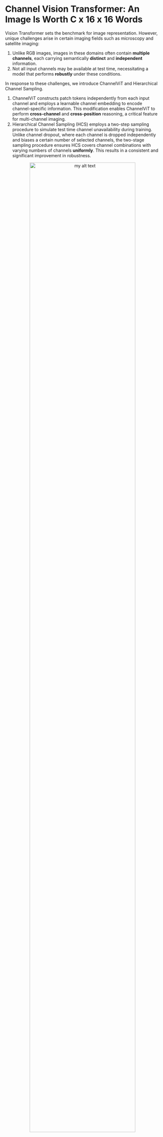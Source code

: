 # Channel Vision Transformer: An Image Is Worth C x 16 x 16 Words

Vision Transformer sets the benchmark for image representation. However, unique challenges arise in certain imaging fields such as microscopy and satellite imaging:

1. Unlike RGB images, images in these domains often contain **multiple channels**, each carrying semantically **distinct** and **independent** information.
2. Not all input channels may be available at test time, necessitating a model that performs **robustly** under these conditions.

In response to these challenges, we introduce ChannelViT and Hierarchical Channel Sampling.
1. ChannelViT constructs patch tokens independently from each input channel and employs a learnable channel embedding to encode channel-specific information. This modification enables ChannelViT to perform **cross-channel** and **cross-position** reasoning, a critical feature for multi-channel imaging.
2. Hierarchical Channel Sampling (HCS) employs a two-step sampling procedure to simulate test time channel unavailability during training. Unlike channel dropout, where each channel is dropped independently and biases a certain number of selected channels, the two-stage sampling procedure ensures HCS covers channel combinations with varying numbers of channels **uniformly**. This results in a consistent and significant improvement in robustness.

<figure>
  <p align="center">
  <img src="assets/channelvit.jpg" width=90% align="center" alt="my alt text"/>
  </p>
  <figcaption width=80%><em>
  Illustration of ChannelViT. The input for ChannelViT is a cell image from JUMP-CP, which comprises five fluorescence channels (colored differently) and three brightfield channels (colored in B&W). ChannelViT generates patch tokens for each individual channel, utilizing a learnable channel embedding </em><b>chn</b><em> to preserve channel-specific information. The positional embeddings </em><b>pos</b><em> and the linear projection </em><b>W</b><em> are shared across all channels.
  </em></figcaption>
</figure>
<br/>
<br/>

Should you have any questions or require further assistance, please do not hesitate to create an issue. We are here to provide support. 🤗


## Environment setup
This project is developed based on [PyTorch 2.0](https://pytorch.org) and [PyTorch-Lightning
2.0.1](https://www.pytorchlightning.ai/index.html).
We use [conda](https://docs.conda.io/en/latest/) to manage the Python environment. You
can setup the enviroment by running
```bash
git clone git@github.com:insitro/ChannelViT.git
cd ChannelViT
conda env create -f environment.yml
conda activate channelvit 
```
You can then install channelvit through pip.
```bash
pip install git+https://github.com/insitro/ChannelViT.git
```

## Reproducing results on JUMP-CP
This section outlines the steps to reproduce our training and evaluation pipelines using JUMP-CP. The preprocessed JUMP-CP data used in this example was previously released in our work titled, "Contextual Vision Transformers for Robust Representation Learning" ([insitro/ContextViT](https://github.com/insitro/ContextViT)).

### Visualizing correlations among input channels
Before initiating the training of any models, it is beneficial to visualize the correlations among the input channels. The script provided below will load the JUMP-CP data and compute the channel correlations derived from the original cell painting images, without any normalization.
```bash
python channelvit/main/main_correlation.py \
    trainer.devices=8 \
    trainer.max_epochs=100 \
    data@train_data=jumpcp \
    data@val_data_dict=[jumpcp_test] \
    transformations@train_transformations=cell \
    transformations@val_transformations=cell
    val_transformations.normalization.mean=[0,0,0,0,0,0,0,0] \
    val_transformations.normalization.std=[1,1,1,1,1,1,1,1]
```

### Training ViT-S/16 without HCS
Next, we will train a ViT-S/16 model without using HCS. For managing our experiment configuration, we utilize [hydra](https://hydra.cc/). The script provided below will load its corresponding main configuration file, `channelvit/config/main_supervised.yaml`, along with any command line overrides. It trains the ViT-S/16 model to minimize the cross-entropy loss on the JUMP-CP training data over the course of 100 epochs. The process requires 8 GPUs and operates with a batch size of 32 per GPU.
```bash
python channelvit/main/main_supervised.py \
    trainer.devices=8 \
    trainer.max_epochs=100 \
    meta_arch/backbone=vit_small \
    meta_arch.backbone.args.in_chans=8 \
    meta_arch.target='label' \
    meta_arch.num_classes=161 \
    data@train_data=jumpcp \
    data@val_data_dict=[jumpcp_val,jumpcp_test] \
    train_data.loader.batch_size=32 \
    transformations@train_transformations=cell \
    transformations@val_transformations=cell
```
Given that each cell image in JUMP-CP contains 8 channels, we override the input channels to 8. Throughout the training, we save the snapshots in the `./snapshots/` directory. You can alter this path by overriding the value of `trainer.default_root_dir`. 

### Training ViT-S/8 with HCS
To train the ViT-S/16 using hierarchical channel sampling, simply override the meta_arch/backbone setting to hcs_vit_small. With this setting, the Hierarchical Channel Sampling (HCS) will perform the following actions for each batch:
1. Randomly determine the number of channels to be used for the current batch.
2. Randomly select the combinations of channels.
3. Scale the selected channels by a factor, which is calculated as the ratio of the total number of channels to the number of selected channels.
The script below provides an example of how to train the ViT-S/8 model using HCS.
```bash
python channelvit/main/main_supervised.py \
    trainer.devices=8 \
    trainer.max_epochs=100 \
    meta_arch/backbone=hcs_vit_small \
    meta_arch.backbone.args.in_chans=8 \
    meta_arch.batchbone.args.patch_size=8 \
    meta_arch.target='label' \
    meta_arch.num_classes=161 \
    data@train_data=jumpcp \
    data@val_data_dict=[jumpcp_val,jumpcp_test] \
    train_data.loader.batch_size=32 \
    transformations@train_transformations=cell \
    transformations@val_transformations=cell
```

### Evaluating ViT
The script below will enumerate all possible channel combinations and evaluate the corresponding testing accuracy of the trained model (stored at `PATH_TO_CKPT`). In this case, we set `transformation_mask=True` because ViT assumes the same number of input channels for the patch embedding layer. The unselected channels will be filled with zeros, and the selected channels will be scaled by the ratio of the total number of channels to the number of selected channels.
```bash
python channelvit/main/main_supervised_evalall.py \
    trainer.devices=8 \
    transformation_mask=True \
    data@val_data=jumpcp_test \
    val_data.jumpcp_test.loader.batch_size=32 \
    val_data.jumpcp_test.args.channels=[0,1,2,3,4,5,6,7] \
    transformations=cell \
    checkpoint=${PATH_TO_CKPT}
```

### ChannelViT-S/16 without HCS
Training ChannelViT follows a similar process to training ViT. All you need to do is override the meta_arch/backbone setting.

```bash
python channelvit/main/main_supervised.py \
    trainer.devices=8 \
    trainer.max_epochs=100 \
    meta_arch/backbone=channelvit_small \
    meta_arch.backbone.args.in_chans=8 \
    meta_arch.target='label' \
    meta_arch.num_classes=161 \
    data@train_data=jumpcp \
    data@val_data_dict=[jumpcp_val,jumpcp_test] \
    train_data.loader.batch_size=32 \
    transformations@train_transformations=cell \
    transformations@val_transformations=cell
```

### ChannelViT-S/8 with HCS
Given that the patch token of ChannelViT originates from a single channel, applying HCS with ChannelViT essentially results in a shorter input patch sequence for the model. Unlike ViT, where we need to perform input rescaling to maintain smooth input distributions when different channels are used, with ChannelViT we can simply exclude the patches corresponding to the unselected channels from the input sequence.

The following script provides an example of how to train the ChannelViT-S/8 model using HCS.

```bash
python channelvit/main/main_supervised.py \
    trainer.devices=8 \
    trainer.max_epochs=100 \
    meta_arch/backbone=hcs_channelvit_small \
    meta_arch.backbone.args.in_chans=8 \
    meta_arch.target='label' \
    meta_arch.num_classes=161 \
    data@train_data=jumpcp \
    data@val_data_dict=[jumpcp_val,jumpcp_test] \
    train_data.loader.batch_size=32 \
    transformations@train_transformations=cell \
    transformations@val_transformations=cell
```

### Evaluating ChannelViT
The performance of the trained models can be evaluated over all channel combinations using the `main_supervised_evalall.py` script, similar to the evaluation process for ViT. However, there is one key difference. As we consider input channels as the sequence length of the transformer encoders, we set `transformation_mask=True`. This means we don't need to reset pixels corresponding to these channels to zero.
```bash
python channelvit/main/main_supervised_evalall.py \
    trainer.devices=8 \
    transformation_mask=True \
    data@val_data=jumpcp_test \
    val_data.jumpcp_test.loader.batch_size=32 \
    val_data.jumpcp_test.args.channels=[0,1,2,3,4,5,6,7] \
    transformations=cell \
    checkpoint=${PATH_TO_CKPT}
```

## Running ChannelViT on other datasets

### ImageNet
It is required to download ImageNet 2012 dataset from the [official replease](https://image-net.org/challenges/LSVRC/2012/2012-downloads.php).
We provide a dataset class under `channelvit/data/imagenet.py` to load the ImageNet data. 
The dataset class requires two dataframes (one for the training split and one for the validation split)  with keys `path` (path to the image) and `label` (label of the image).
You can set the path to these dataframes in the hydra configurations
(`channelvit/config/data/imagenet.yaml` and
`channelvit/config/data/imagenet_valid.yaml`).

### Camelyon17
We recommend users to utilize the official WILDS package for downloading the
Camelyon17-WILDS dataset.
```bash
pip install wilds
# Downloads labeled data under wilds_base_path/
python wilds/download_datasets.py --root_dir wilds_base_path
```
Once the data has been successfully downloaded,  you can set the base path of the wilds
dataset in the hydra configuration (e.g., `channelvit/config/data/camelyon_train.yaml`).


### So2Sat
Users can download the So2Sat dataset following the [official release](https://github.com/zhu-xlab/So2Sat-LCZ42). We use the first version (hard split) and the third version (city split).
We provide a dataset class under `channelvit/data/so2sat.py` to load the So2Sat data. 
The dataset class takes one dataframe with keys `path` (path to the image) and `label` (label of the image).
The path to the dataframe can be speicfied in the hydra configuration (e.g.,
`channelvit/config/data/so2sat_hard.yaml`).


## Citation

If our work contributes to your research, we would greatly appreciate a citation.

```
@article{bao2023channel,
  title={Channel Vision Transformers: An Image Is Worth C x 16 x 16 Words},
  author={Bao, Yujia and Sivanandan, Srinivasan and Karaletsos, Theofanis},
  journal={arXiv preprint arXiv:2309.16108},
  year={2023}
}
```
